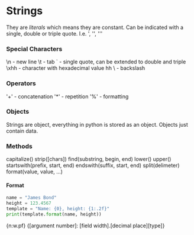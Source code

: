 # Strings
They are *literals* which means they are constant. Can be indicated with a single, double or triple quote. I.e. ', '', '''

### Special Characters
\n - new line
\t - tab
\` - single quote, can be extended to double and triple
\xhh - character with hexadecimal value hh
\\ - backslash

### Operators
'+' - concatenation
'*' - repetition
'%' - formatting

### Objects
Strings are object, everything in python is stored as an object. Objects just contain data.

### Methods
capitalize()
strip([chars])
find(substring, begin, end)
lower()
upper()
startswith(prefix, start, end)
endswith(suffix, start, end)
split(delimeter)
format(value, value, ...)

#### Format
```python
name = "James Bond"
height = 123.4567
template = "Name: {0}, height: {1:.2f}"
print(template.format(name, height))
```
{n:w.pf}
{[argument number]: [field width].[decimal place][type]}